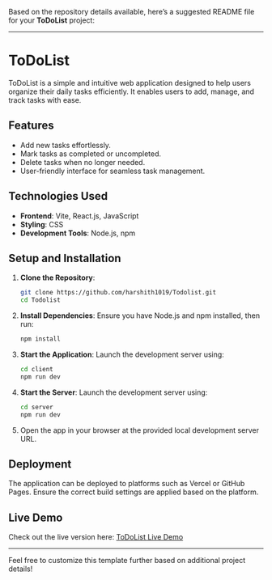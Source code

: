Based on the repository details available, here’s a suggested README file for your **ToDoList** project:

---

# ToDoList

ToDoList is a simple and intuitive web application designed to help users organize their daily tasks efficiently. It enables users to add, manage, and track tasks with ease.

## Features

- Add new tasks effortlessly.
- Mark tasks as completed or uncompleted.
- Delete tasks when no longer needed.
- User-friendly interface for seamless task management.

## Technologies Used

- **Frontend**: Vite, React.js, JavaScript
- **Styling**: CSS
- **Development Tools**: Node.js, npm

## Setup and Installation

1. **Clone the Repository**:
   ```bash
   git clone https://github.com/harshith1019/Todolist.git
   cd Todolist
   ```

2. **Install Dependencies**:
   Ensure you have Node.js and npm installed, then run:
   ```bash
   npm install
   ```

3. **Start the Application**:
   Launch the development server using:
   ```bash
   cd client
   npm run dev
   ```
4. **Start the Server**:
   Launch the development server using:
   ```bash
   cd server
   npm run dev
   ```
5. Open the app in your browser at the provided local development server URL.

## Deployment

The application can be deployed to platforms such as Vercel or GitHub Pages. Ensure the correct build settings are applied based on the platform.

## Live Demo

Check out the live version here: [ToDoList Live Demo](https://harshith1019.github.io/Todolist)

---

Feel free to customize this template further based on additional project details!
